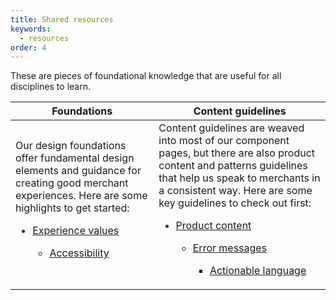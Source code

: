 ```yaml
---
title: Shared resources
keywords:
  - resources
order: 4
---
```


These are pieces of foundational knowledge that are useful for all disciplines to learn. 

| Foundations| Content guidelines |
| ---- | ------- | 
|Our design foundations offer fundamental design elements and guidance for creating good merchant experiences. Here are some highlights to get started:</li><ul><li>[Experience values](https://polaris.shopify.com/foundations/foundations/experience-values)</li><ul><li>[Accessibility](https://polaris.shopify.com/foundations/foundations/accessibility)|Content guidelines are weaved into most of our component pages, but there are also product content and patterns guidelines that help us speak to merchants in a consistent way. Here are some key guidelines to check out first:</li><ul><li>[Product content](https://polaris.shopify.com/foundations/content/product-content)</li><ul><li>[Error messages](https://polaris.shopify.com/foundations/patterns/error-messages)</li><ul><li>[Actionable language](https://polaris.shopify.com/foundations/content/actionable-language)
